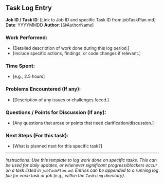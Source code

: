 ## Task Log Entry

**Job ID / Task ID**: [Link to Job ID and specific Task ID from jobTaskPlan.md]
**Date**: YYYYMMDD
**Author**: [@AuthorName]

### Work Performed:
*   [Detailed description of work done during this log period.]
*   [Include specific actions, findings, or code changes if relevant.]

### Time Spent:
*   [e.g., 2.5 hours]

### Problems Encountered (If any):
*   [Description of any issues or challenges faced.]

### Questions / Points for Discussion (If any):
*   [Any questions that arose or points that need clarification/discussion.]

### Next Steps (For this task):
*   [What is planned next for this specific task?]

---
_Instructions: Use this template to log work done on specific tasks. This can be used for daily updates, or whenever significant progress/blockers occur on a task listed in `jobTaskPlan.md`. Entries can be appended to a running log file for each task or job (e.g., within the `TasksLog` directory)._